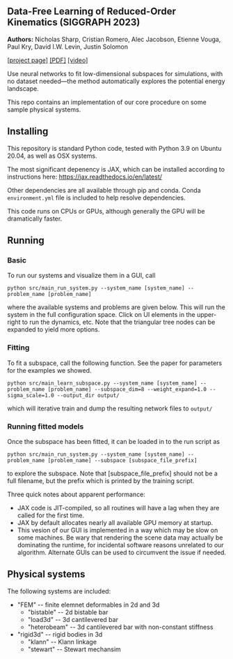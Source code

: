 ## Data-Free Learning of Reduced-Order Kinematics (SIGGRAPH 2023)
 
**Authors:** Nicholas Sharp, Cristian Romero, Alec Jacobson, Etienne Vouga, Paul Kry, David I.W. Levin, Justin Solomon

[[project page]](https://nmwsharp.com/research/neural-physics-subspaces/)  [[PDF]](https://nmwsharp.com/media/papers/neural-physics-subspaces/neural_physics_subspaces.pdf)  [[video]](https://youtu.be/6X2inurzkrs)

Use neural networks to fit low-dimensional subspaces for simulations, with no dataset needed—the method automatically explores the potential energy landscape.

This repo contains an implementation of our core procedure on some sample physical systems.

## Installing

This repository is standard Python code, tested with Python 3.9 on Ubuntu 20.04, as well as OSX systems.

The most significant depenency is JAX, which can be installed according to instructions here: https://jax.readthedocs.io/en/latest/

Other dependencies are all available through pip and conda. Conda `environment.yml` file is included to help resolve dependencies.

This code runs on CPUs or GPUs, although generally the GPU will be dramatically faster.

## Running

### Basic

To run our systems and visualize them in a GUI, call

```
python src/main_run_system.py --system_name [system_name] --problem_name [problem_name]
```
where the available systems and problems are given below. This will run the system in the full configuration space. Click on UI elements in the upper-right to run the dynamics, etc. Note that the triangular tree nodes can be expanded to yield more options.

### Fitting

To fit a subspace, call the following function. See the paper for parameters for the examples we showed.

```
python src/main_learn_subspace.py --system_name [system_name] --problem_name [problem_name] --subspace_dim=8 --weight_expand=1.0 --sigma_scale=1.0 --output_dir output/
```

which will iterative train and dump the resulting network files to `output/`

### Running fitted models

Once the subspace has been fitted, it can be loaded in to the run script as

```
python src/main_run_system.py --system_name [system_name] --problem_name [problem_name] --subspace [subspace_file_prefix]
```
to explore the subspace. Note that [subspace_file_prefix] should not be a full filename, but the prefix which is printed by the training script.

Three quick notes about apparent performance:
   - JAX code is JIT-compiled, so all routines will have a lag when they are called for the first time.
   - JAX by default allocates nearly all available GPU memory at startup.
   - This vesion of our GUI is implemented in a way which may be slow on some machines. Be wary that rendering the scene data may actually be dominating the runtime, for incidental software reasons unrelated to our algorithm. Alternate GUIs can be used to circumvent the issue if needed.


## Physical systems

The following systems are included:

- "FEM" -- finite elemnet deformables in 2d and 3d
  - "bistable" -- 2d bistable bar
  - "load3d" -- 3d cantilevered bar
  - "heterobeam" -- 3d cantilevered bar with non-constant stiffness
- "rigid3d" -- rigid bodies in 3d
  - "klann" -- Klann linkage
  - "stewart" -- Stewart mechansim
